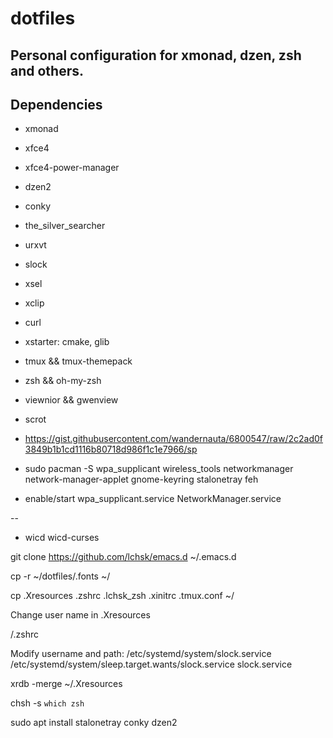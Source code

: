 # dotfiles
## Personal configuration for xmonad, dzen, zsh and others.

## Dependencies

* xmonad

* xfce4

* xfce4-power-manager

* dzen2

* conky

* the_silver_searcher

* urxvt

* slock

* xsel

* xclip

* curl

* xstarter: cmake, glib

* tmux && tmux-themepack

* zsh && oh-my-zsh

* viewnior && gwenview

* scrot

* https://gist.githubusercontent.com/wandernauta/6800547/raw/2c2ad0f3849b1b1cd1116b80718d986f1c1e7966/sp

* sudo pacman -S wpa_supplicant wireless_tools networkmanager network-manager-applet gnome-keyring stalonetray feh

* enable/start wpa_supplicant.service NetworkManager.service

--
* wicd wicd-curses

git clone https://github.com/lchsk/emacs.d ~/.emacs.d

cp -r ~/dotfiles/.fonts ~/

cp .Xresources .zshrc .lchsk_zsh .xinitrc .tmux.conf ~/

Change user name in .Xresources

/.zshrc

Modify username and path:
/etc/systemd/system/slock.service
/etc/systemd/system/sleep.target.wants/slock.service
slock.service

xrdb -merge ~/.Xresources

chsh -s `which zsh`

sudo apt install stalonetray conky dzen2

